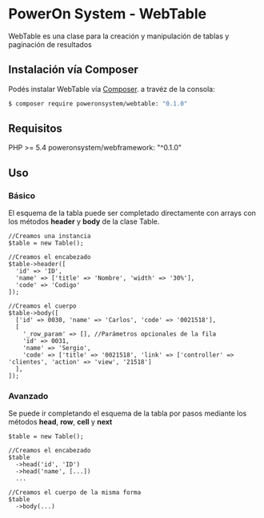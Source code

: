 # PowerOn System - WebTable

WebTable es una clase para la creación y manipulación de tablas y paginación de resultados

## Instalación vía Composer

Podés instalar WebTable vía
[Composer](https://getcomposer.org).  a travéz de la consola:

``` bash
$ composer require poweronsystem/webtable: "0.1.0"
```
## Requisitos

PHP >= 5.4
poweronsystem/webframework: "^0.1.0"

## Uso

### Básico
El esquema de la tabla puede ser completado directamente con arrays con los métodos **header** y **body** de la clase Table.
```
//Creamos una instancia
$table = new Table();

//Creamos el encabezado
$table->header([
  'id' => 'ID',
  'name' => ['title' => 'Nombre', 'width' => '30%'],
  'code' => 'Codigo'
]);

//Creamos el cuerpo
$table->body([
  ['id' => 0030, 'name' => 'Carlos', 'code' => '0021518'],
  [
    '_row_param' => [], //Parámetros opcionales de la fila
    'id' => 0031, 
    'name' => 'Sergio', 
    'code' => ['title' => '0021518', 'link' => ['controller' => 'clientes', 'action' => 'view', '21518']
  ],
]);

```
### Avanzado
Se puede ir completando el esquema de la tabla por pasos mediante los métodos **head**, **row**, **cell** y **next**

```
$table = new Table();

//Creamos el encabezado
$table
  ->head('id', 'ID')
  ->head('name', [...])
  ...
  
//Creamos el cuerpo de la misma forma
$table
  ->body(...)
```
